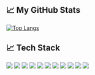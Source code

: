 
## &#x1f4c8; My GitHub Stats

[![Top Langs](https://github-readme-stats.vercel.app/api/top-langs/?username=bay-s&hide=java,html,css&theme=radical)](https://github.com/anuraghazra/github-readme-stats)


## &#x1f4c8; Tech Stack

<p>
 <img src="https://img.shields.io/badge/HTML-E34F26?logo=Javascript&logoColor=white&style=ShieldStyle" />
   <img src="https://img.shields.io/badge/CSS-1572B6?logo=css3&logoColor=white&style=ShieldStyle" />
      <img src="https://img.shields.io/badge/Bootstrap-7952B3?logo=Bootstrap&logoColor=white&style=ShieldStyle" />
       <img src="https://img.shields.io/badge/Bulma-white?logo=bulma&logoColor=08e0d2&style=ShieldStyle" />
  <img src="https://img.shields.io/badge/Tailwind-white?logo=tailwind&logoColor=08e0d2&style=ShieldStyle" />
   <img src="https://img.shields.io/badge/Javascript-F7DF1E?logo=Javascript&logoColor=white&style=ShieldStyle" />
    <img src="https://img.shields.io/badge/React-61DAFB?logo=React&logoColor=white&style=ShieldStyle" />
 <img src="https://img.shields.io/badge/Jquery-0769AD?logo=Javascript&logoColor=white&style=ShieldStyle" />
  <img src="https://img.shields.io/badge/Supabase-000000?logo=supabase&logoColor=08e0d2&style=ShieldStyle" />
 <img src="https://img.shields.io/badge/Next.js-000000?logo=next-js&logoColor=08e0d2&style=ShieldStyle" />
   <img src="https://img.shields.io/badge/Wordpress-0769AD?logo=wordpress&logoColor=white&style=ShieldStyle" />
</p>


